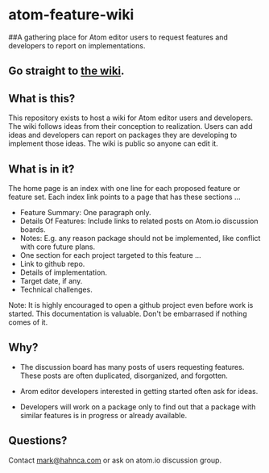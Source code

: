 atom-feature-wiki
=================

##A gathering place for Atom editor users to request features and developers to report on implementations.

Go straight to [the wiki](https://github.com/mark-hahn/atom-feature-wiki/wiki).
---

What is this?
---

This repository exists to host a wiki for Atom editor users and developers.  The wiki follows ideas from their conception to realization.  Users can add ideas and developers can report on packages they are developing to implement those ideas.  The wiki is public so anyone can edit it.

What is in it?
---

The home page is an index with one line for each proposed feature or feature set. Each index link points to a page that has these sections ...

- Feature Summary: One paragraph only.
- Details Of Features: Include links to related posts on Atom.io discussion boards.
- Notes: E.g. any reason package should not be implemented, like conflict with core future plans.
- One section for each project targeted to this feature ...  
 - Link to github repo.
 - Details of implementation.
 - Target date, if any.
 - Technical challenges.

Note: It is highly encouraged to open a github project even before work is started.  This documentation is valuable.  Don't be embarrased if nothing comes of it.

Why?
---
- The discussion board has many posts of users requesting features.  These posts are often duplicated, disorganized, and forgotten.  

- Arom editor developers interested in getting started often ask for ideas.

- Developers will work on a package only to find out that a package with similar features is in progress or already available.

Questions?
---
Contact mark@hahnca.com or ask on atom.io discussion group.
